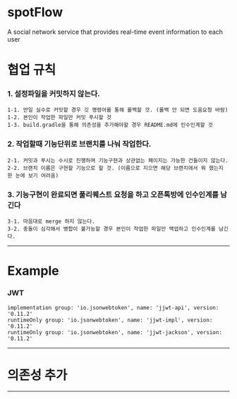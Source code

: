 # spotFlow
A social network service that provides real-time event information to each user

# 협업 규칙 
    
### 1. 설정파일을 커밋하지 않는다.  
    1-1. 만일 실수로 커밋할 경우 깃 명령어를 통해 롤백할 것. (롤백 안 되면 도움요청 바람)  
    1-2. 본인이 작업한 파일만 커밋 푸시할 것  
    1-3. build.gradle을 통해 의존성을 추가해야할 경우 README.md에 인수인계할 것
  
### 2. 작업할때 기능단위로 브랜치를 나눠 작업한다.  
    2-1. 커밋과 푸시는 수시로 진행하며 기능구현과 상관없는 페이지는 가능한 건들이지 않는다.  
    2-2. 브랜치 이름은 구현할 기능으로 할 것. (이름으로 지으면 해당 브랜치에서 뭐 했는지 한 눈에 보기 어려움)
  
### 3. 기능구현이 완료되면 풀리퀘스트 요청을 하고 오픈톡방에 인수인계를 남긴다  
    3-1. 마음대로 merge 하지 않는다.  
    3-2. 충돌이 심각해서 병합이 불가능할 경우 본인이 작업한 파일만 백업하고 인수인계를 남긴다.  
---
# Example
 ### JWT
    implementation group: 'io.jsonwebtoken', name: 'jjwt-api', version: '0.11.2'  
    runtimeOnly group: 'io.jsonwebtoken', name: 'jjwt-impl', version: '0.11.2'
    runtimeOnly group: 'io.jsonwebtoken', name: 'jjwt-jackson', version: '0.11.2'
---
# 의존성 추가

---

